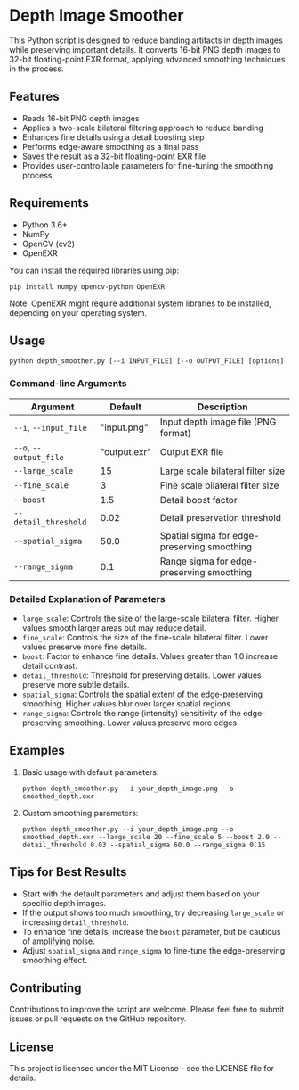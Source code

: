 # Depth Image Smoother

This Python script is designed to reduce banding artifacts in depth images while preserving important details. It converts 16-bit PNG depth images to 32-bit floating-point EXR format, applying advanced smoothing techniques in the process.

## Features

- Reads 16-bit PNG depth images
- Applies a two-scale bilateral filtering approach to reduce banding
- Enhances fine details using a detail boosting step
- Performs edge-aware smoothing as a final pass
- Saves the result as a 32-bit floating-point EXR file
- Provides user-controllable parameters for fine-tuning the smoothing process

## Requirements

- Python 3.6+
- NumPy
- OpenCV (cv2)
- OpenEXR

You can install the required libraries using pip:

```
pip install numpy opencv-python OpenEXR
```

Note: OpenEXR might require additional system libraries to be installed, depending on your operating system.

## Usage

```
python depth_smoother.py [--i INPUT_FILE] [--o OUTPUT_FILE] [options]
```

### Command-line Arguments

| Argument | Default | Description |
|----------|---------|-------------|
| `--i`, `--input_file` | "input.png" | Input depth image file (PNG format) |
| `--o`, `--output_file` | "output.exr" | Output EXR file |
| `--large_scale` | 15 | Large scale bilateral filter size |
| `--fine_scale` | 3 | Fine scale bilateral filter size |
| `--boost` | 1.5 | Detail boost factor |
| `--detail_threshold` | 0.02 | Detail preservation threshold |
| `--spatial_sigma` | 50.0 | Spatial sigma for edge-preserving smoothing |
| `--range_sigma` | 0.1 | Range sigma for edge-preserving smoothing |

### Detailed Explanation of Parameters

- `large_scale`: Controls the size of the large-scale bilateral filter. Higher values smooth larger areas but may reduce detail.
- `fine_scale`: Controls the size of the fine-scale bilateral filter. Lower values preserve more fine details.
- `boost`: Factor to enhance fine details. Values greater than 1.0 increase detail contrast.
- `detail_threshold`: Threshold for preserving details. Lower values preserve more subtle details.
- `spatial_sigma`: Controls the spatial extent of the edge-preserving smoothing. Higher values blur over larger spatial regions.
- `range_sigma`: Controls the range (intensity) sensitivity of the edge-preserving smoothing. Lower values preserve more edges.

## Examples

1. Basic usage with default parameters:
   ```
   python depth_smoother.py --i your_depth_image.png --o smoothed_depth.exr
   ```

2. Custom smoothing parameters:
   ```
   python depth_smoother.py --i your_depth_image.png --o smoothed_depth.exr --large_scale 20 --fine_scale 5 --boost 2.0 --detail_threshold 0.03 --spatial_sigma 60.0 --range_sigma 0.15
   ```

## Tips for Best Results

- Start with the default parameters and adjust them based on your specific depth images.
- If the output shows too much smoothing, try decreasing `large_scale` or increasing `detail_threshold`.
- To enhance fine details, increase the `boost` parameter, but be cautious of amplifying noise.
- Adjust `spatial_sigma` and `range_sigma` to fine-tune the edge-preserving smoothing effect.

## Contributing

Contributions to improve the script are welcome. Please feel free to submit issues or pull requests on the GitHub repository.

## License

This project is licensed under the MIT License - see the LICENSE file for details.